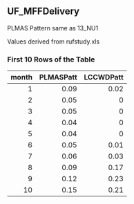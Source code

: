 ## UF_MFFDelivery
PLMAS	Pattern	same	as	13_NU1

Values	derived	from	rufstudy.xls

### First 10 Rows of the Table
|   month |   PLMASPatt |   LCCWDPatt |
|--------:|------------:|------------:|
|       1 |        0.09 |        0.02 |
|       2 |        0.05 |        0    |
|       3 |        0.05 |        0    |
|       4 |        0.04 |        0    |
|       5 |        0.04 |        0    |
|       6 |        0.05 |        0.01 |
|       7 |        0.06 |        0.03 |
|       8 |        0.09 |        0.17 |
|       9 |        0.12 |        0.23 |
|      10 |        0.15 |        0.21 |
